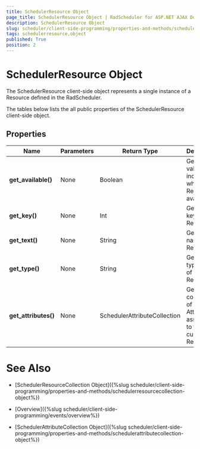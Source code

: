 ```yaml
---
title: SchedulerResource Object
page_title: SchedulerResource Object | RadScheduler for ASP.NET AJAX Documentation
description: SchedulerResource Object
slug: scheduler/client-side-programming/properties-and-methods/schedulerresource-object
tags: schedulerresource,object
published: True
position: 2
---
```


# SchedulerResource Object



The SchedulerResource client-side object represents a single instance of a Resource defined in the RadScheduler.

The tables below lists the all public properties of the SchedulerResource client-side object.

## Properties


| Name | Parameters | Return Type | Description |
| ------ | ------ | ------ | ------ |
| **get_available()** |None|Boolean|Gets a value indicating whether the Resource is available.|
| **get_key()** |None|Int|Gets the key of the Resource.|
| **get_text()** |None|String|Gets the name of the Resource.|
| **get_type()** |None|String|Gets the type name of the Resource.|
| **get_attributes()** |None|SchedulerAttributeCollection|Gets a collection of the Attributes associated to the current Resource.|

# See Also

 * [SchedulerResourceCollection Object]({%slug scheduler/client-side-programming/properties-and-methods/schedulerresourcecollection-object%})

 * [Overview]({%slug scheduler/client-side-programming/events/overview%})

 * [SchedulerAttributeCollection Object]({%slug scheduler/client-side-programming/properties-and-methods/schedulerattributecollection-object%})
